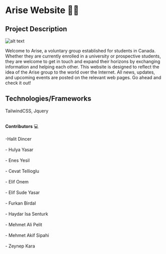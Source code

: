 
# Arise Website 🚀✨
## Project Description
![alt text](https://scontent-ord5-1.cdninstagram.com/v/t51.2885-19/315312695_880589832967129_4741601784020269898_n.jpg?stp=dst-jpg_s150x150&_nc_ht=scontent-ord5-1.cdninstagram.com&_nc_cat=101&_nc_ohc=521XYceT4RoAX-1__8j&edm=AOQ1c0wBAAAA&ccb=7-5&oh=00_AfAY2KcKjiDNnzyCkm8k4YKN0qQYnacC_JGATi8hRqREQQ&oe=64D2C7D8&_nc_sid=8b3546)

Welcome to Arise, a voluntary group established for students in Canada. Whether they are currently enrolled in a university or prospective students, they are welcome to get in touch and expand their horizons by exchanging information and helping each other. This website is designed to reflect the idea of the Arise group to the world over the Internet. All news, updates, and upcoming events are posted on the relevant web pages. Go ahead and check it out!

## Technologies/Frameworks
TailwindCSS, Jquery

<br > **Contributors** 💻 <br />
<br > -Halit Dincer<br />
<br > - Hulya Yasar<br />
<br > - Enes Yesil<br />
<br > - Cevat Tellioglu<br />
<br > - Elif Onem<br />
<br > - Elif Sude Yasar<br />
<br > - Furkan Birdal<br />
<br > - Haydar Isa Senturk<br />
<br > - Mehmet Ali Pelit<br />
<br > - Mehmet Akif Sipahi<br />
<br > - Zeynep Kara<br />
